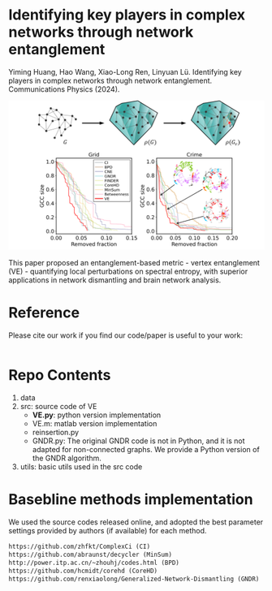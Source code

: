 # Identifying key players in complex networks through network entanglement

Yiming Huang, Hao Wang, Xiao-Long Ren, Linyuan Lü. Identifying key players in complex networks through network entanglement. Communications Physics (2024).

<p align="center">
  <img src=".\VertexEnt.png" width="700">
</p>

This paper proposed an entanglement-based metric - vertex entanglement (VE) - quantifying local perturbations on spectral entropy, with superior applications in network dismantling and brain network analysis.


# Reference

Please cite our work if you find our code/paper is useful to your work:
```latex

```


# Repo Contents

1. data
2. src: source code of VE
   - **VE.py**: python version implementation
   - VE.m: matlab version implementation
   - reinsertion.py 
   - GNDR.py: The original GNDR code is not in Python, and it is not adapted for non-connected graphs. We provide a Python version of the GNDR algorithm. 
3. utils: basic utils used in the src code


# Basebline methods implementation
We used the source codes released online, and adopted the best parameter settings provided by authors (if available) for each method.
```
https://github.com/zhfkt/ComplexCi (CI)
https://github.com/abraunst/decycler (MinSum)
http://power.itp.ac.cn/~zhouhj/codes.html (BPD)
https://github.com/hcmidt/corehd (CoreHD)
https://github.com/renxiaolong/Generalized-Network-Dismantling (GNDR)
```








